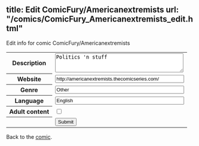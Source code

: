 title: Edit ComicFury/Americanextremists
url: "/comics/ComicFury_Americanextremists_edit.html"
---
Edit info for comic ComicFury/Americanextremists

<form name="comic" action="http://gaepostmail.appspot.com/comic/" method="post">
<table class="comicinfo">
<tr>
<th>Description</th><td><textarea name="description" cols="40" rows="3">Politics 'n stuff</textarea></td>
</tr>
<tr>
<th>Website</th><td><input type="text" name="url" value="http://americanextremists.thecomicseries.com/" size="40"/></td>
</tr>
<tr>
<th>Genre</th><td><input type="text" name="genre" value="Other" size="40"/></td>
</tr>
<tr>
<th>Language</th><td><input type="text" name="language" value="English" size="40"/></td>
</tr>
<tr>
<th>Adult content</th><td><input type="checkbox" name="adult" value="adult" /></td>
</tr>
<tr>
<th></th><td>
<input type="hidden" name="comic" value="ComicFury_Americanextremists" />
<input type="submit" name="submit" value="Submit" />
</td>
</tr>
</table>
</form>

Back to the [comic](ComicFury_Americanextremists.html).
